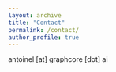 ```yaml
---
layout: archive
title: "Contact"
permalink: /contact/
author_profile: true
---
```

antoinel [at] graphcore [dot] ai
